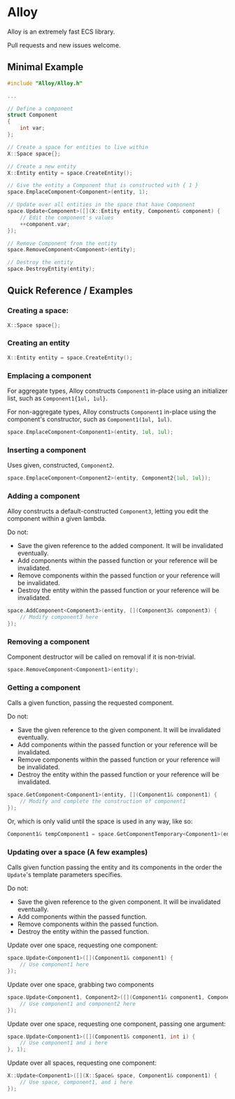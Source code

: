 # Alloy
Alloy is an extremely fast ECS library.

Pull requests and new issues welcome.

## Minimal Example
```c++
#include "Alloy/Alloy.h"

...

// Define a component
struct Component
{
    int var;
};

// Create a space for entities to live within
X::Space space{};

// Create a new entity
X::Entity entity = space.CreateEntity();

// Give the entity a Component that is constructed with { 1 }
space.EmplaceComponent<Component>(entity, 1);

// Update over all entities in the space that have Component
space.Update<Component>([](X::Entity entity, Component& component) {
    // Edit the component's values
    ++component.var;
});

// Remove Component from the entity
space.RemoveComponent<Component>(entity);

// Destroy the entity
space.DestroyEntity(entity);
```

## Quick Reference / Examples
### Creating a space:
```c++
X::Space space{};
```

### Creating an entity
```c++
X::Entity entity = space.CreateEntity();
```

### Emplacing a component
For aggregate types, Alloy constructs `Component1` in-place using an initializer list, such as `Component1{1ul, 1ul}`.

For non-aggregate types, Alloy constructs `Component1` in-place using the component's constructor, such as `Component1(1ul, 1ul)`.
```c++
space.EmplaceComponent<Component1>(entity, 1ul, 1ul);
```

### Inserting a component
Uses given, constructed, `Component2`.
```c++
space.EmplaceComponent<Component2>(entity, Component2{1ul, 1ul});
```

### Adding a component
Alloy constructs a default-constructed `Component3`, letting you edit the component within a given lambda.

Do not:
- Save the given reference to the added component. It will be invalidated eventually.
- Add components within the passed function or your reference will be invalidated.
- Remove components within the passed function or your reference will be invalidated.
- Destroy the entity within the passed function or your reference will be invalidated.
```c++
space.AddComponent<Component3>(entity, [](Component3& component3) {
    // Modify component3 here
});
```

### Removing a component
Component destructor will be called on removal if it is non-trivial.
```c++
space.RemoveComponent<Component1>(entity);
```

### Getting a component
Calls a given function, passing the requested component.

Do not:
- Save the given reference to the given component. It will be invalidated eventually.
- Add components within the passed function or your reference will be invalidated.
- Remove components within the passed function or your reference will be invalidated.
- Destroy the entity within the passed function or your reference will be invalidated.
```c++
space.GetComponent<Component1>(entity, [](Component1& component1) {
    // Modify and complete the construction of component1
});
```
Or, which is only valid until the space is used in any way, like so:
```c++
Component1& tempComponent1 = space.GetComponentTemporary<Component1>(entity);
```

### Updating over a space (A few examples)
Calls given function passing the entity and its components in the order the `Update`'s template parameters specifies.

Do not:
- Save the given reference to the given component. It will be invalidated eventually.
- Add components within the passed function.
- Remove components within the passed function.
- Destroy the entity within the passed function.

Update over one space, requesting one component:
```c++
space.Update<Component1>([](Component1& component1) {
    // Use component1 here
});
```

Update over one space, grabbing two components
```c++
space.Update<Component1, Component2>([](Component1& component1, Component2& component2) {
    // Use component1 and component2 here
});
```

Update over one space, requesting one component, passing one argument:
```c++
space.Update<Component1>([](Component1& component1, int i) {
    // Use component1 and i here
}, 1);
```

Update over all spaces, requesting one component:
```c++
X::Update<Component1>([](X::Space& space, Component1& component1) {
    // Use space, component1, and i here
});
```
